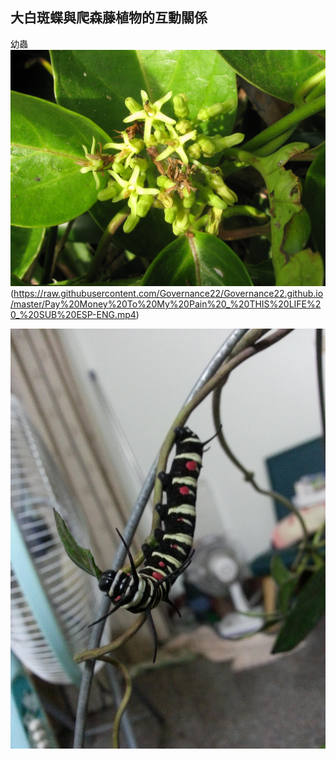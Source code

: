## 大白斑蝶與爬森藤植物的互動關係
幼蟲
![jpg](https://raw.githubusercontent.com/Governance22/Governance22.github.io/master/13.jpg)
(https://raw.githubusercontent.com/Governance22/Governance22.github.io/master/Pay%20Money%20To%20My%20Pain%20_%20THIS%20LIFE%20_%20SUB%20ESP-ENG.mp4)

![jpg](https://raw.githubusercontent.com/Governance22/Governance22.github.io/master/2mWaohC.jpg)
